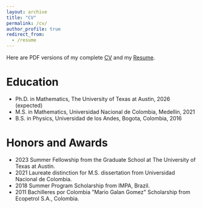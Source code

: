 ```yaml
---
layout: archive
title: "CV"
permalink: /cv/
author_profile: true
redirect_from:
  - /resume
---
```



Here are PDF versions of my complete [CV](https://paulinahoyos.github.io/files/CV_Paulina_Hoyos.pdf) and my [Resume](https://paulinahoyos.github.io/files/Resume_Paulina_Hoyos.pdf). 


Education
====
* Ph.D. in Mathematics, The University of Texas at Austin, 2026 (expected)
* M.S. in Mathematics, Universidad Nacional de Colombia, Medellin, 2021
* B.S. in Physics, Universidad de los Andes, Bogota, Colombia, 2016


Honors and Awards
=
* 2023 Summer Fellowship from the Graduate School at The University of Texas at Austin. 
* 2021 Laureate distinction for M.S. dissertation from Universidad Nacional de Colombia.
* 2018 Summer Program Scholarship from IMPA, Brazil.
* 2011 Bachilleres por Colombia "Mario Galan Gomez" Scholarship from Ecopetrol S.A., Colombia.

  
